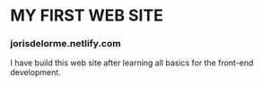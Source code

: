 # MY FIRST WEB SITE

### jorisdelorme.netlify.com

I have build this web site after learning all basics for the front-end development.
